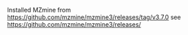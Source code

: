Installed MZmine from https://github.com/mzmine/mzmine3/releases/tag/v3.7.0
see
https://github.com/mzmine/mzmine3/releases/
